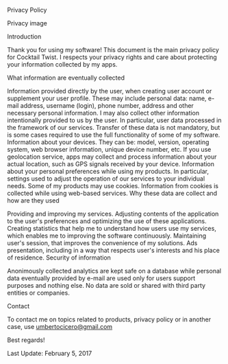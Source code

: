 Privacy Policy

Privacy image

Introduction

Thank you for using my software! This document is the main privacy policy for Cocktail Twist. I respects your privacy rights and care about protecting your information collected by my apps.

What information are eventually collected

Information provided directly by the user, when creating user account or supplement your user profile. These may include personal data: name, e-mail address, username (login), phone number, address and other necessary personal information. I may also collect other information intentionally provided to us by the user. In particular, user data processed in the framework of our services. Transfer of these data is not mandatory, but is some cases required to use the full functionality of some of my software.
Information about your devices. They can be: model, version, operating system, web browser information, unique device number, etc.
If you use geolocation service, apps may collect and process information about your actual location, such as GPS signals received by your device.
Information about your personal preferences while using my products. In particular, settings used to adjust the operation of our services to your individual needs.
Some of my products may use cookies. Information from cookies is collected while using web-based services.
Why these data are collect and how are they used

Providing and improving my services.
Adjusting contents of the application to the user's preferences and optimizing the use of these applications.
Creating statistics that help me to understand how users use my services, which enables me to improving the software continuously.
Maintaining user's session, that improves the convenience of my solutions.
Ads presentation, including in a way that respects user's interests and his place of residence.
Security of information

Anonimously collected analytics are kept safe on a database while personal data eventually provided by e-mail are used only for users support purposes and nothing else. No data are sold or shared with third party entities or companies.

Contact

To contact me on topics related to products, privacy policy or in another case, use umbertocicero@gmail.com

Best regards!

Last Update: February 5, 2017
